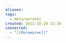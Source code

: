 ```yaml
---
aliases: 
tags:
  - meta/person👤
created: 2023-10-20 21:10
connected:
  - "[[Математик]]"
---
```





